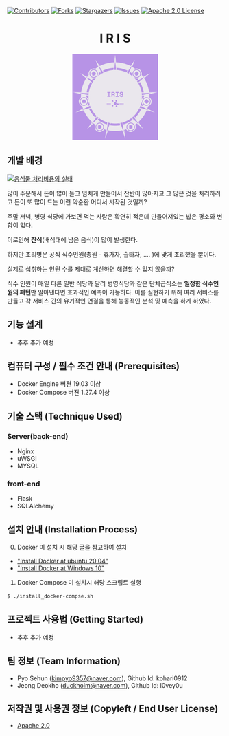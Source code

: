 [contributors-shield]: https://img.shields.io/github/contributors/osamhack2020/Infra_FRIDAY_IRIS?style=flat-square
[contributors-url]: https://github.com/osamhack2020/Infra_FRIDAY_IRIS/graphs/contributors
[forks-shield]: https://img.shields.io/github/forks/osamhack2020/Infra_FRIDAY_IRIS.svg?style=flat-square
[forks-url]: https://github.com/osamhack2020/Infra_FRIDAY_IRIS/network/members
[stars-shield]: https://img.shields.io/github/stars/osamhack2020/Infra_FRIDAY_IRIS?style=flat-square
[stars-url]: https://github.com/osamhack2020/Infra_FRIDAY_IRIS/stargazers
[issues-shield]: https://img.shields.io/github/issues/osamhack2020/Infra_FRIDAY_IRIS.svg?style=flat-square
[issues-url]: hhttps://github.com/osamhack2020/Infra_FRIDAY_IRIS/issues
[license-shield]: https://img.shields.io/github/license/osamhack2020/Infra_FRIDAY_IRIS.svg?style=flat-square
[license-url]: https://github.com/osamhack2020/Infra_FRIDAY_IRIS/blob/main/LICENSE

[![Contributors][contributors-shield]][contributors-url]
[![Forks][forks-shield]][forks-url]
[![Stargazers][stars-shield]][stars-url]
[![Issues][issues-shield]][issues-url]
[![Apache 2.0 License][license-shield]][license-url]

<h1 align="center"> I R I S </h1>
<p align="center">
  <img src="https://github.com/osamhack2020/Infra_FRIDAY_IRIS/blob/main/team_logo.png" width="200" alt="team logo">
</p>

## 개발 배경

[![음식물 처리비용의 실태](https://i.ytimg.com/vi/g5WXqBOQYzc/original.jpg)](https://youtu.be/g5WXqBOQYzc)

많이 주문해서 돈이 많이 들고 넘치게 만들어서 잔반이 많아지고 그 많은 것을 처리하려고 돈이 또 많이 드는 이런 악순환 어디서 시작된 것일까?

주말 저녁, 병영 식당에 가보면 먹는 사람은 확연히 적은데 만들어져있는 밥은 평소와 변함이 없다.

이로인해 **잔식**(배식대에 남은 음식)이 많이 발생한다.

하지만 조리병은 공식 식수인원(총원 - 휴가자, 출타자, .... )에 맞게 조리했을 뿐이다.

실제로 섭취하는 인원 수를 제대로 계산하면 해결할 수 있지 않을까?

식수 인원이 매일 다른 일반 식당과 달리 병영식당과 같은 단체급식소는 **일정한 식수인원의 패턴**만 알아낸다면 효과적인 예측이 가능하다.
이를 실현하기 위해 여러 서비스를 만들고 각 서비스 간의 유기적인 연결을 통해 능동적인 분석 및 예측을 하게 하였다. 

## 기능 설계

 -  추후 추가 예정

## 컴퓨터 구성 / 필수 조건 안내 (Prerequisites)

* Docker Engine 버젼 19.03 이상 
* Docker Compose 버젼 1.27.4 이상

## 기술 스택 (Technique Used)

### Server(back-end)

 -  Nginx 
 -  uWSGI
 -  MYSQL

### front-end

 -  Flask
 -  SQLAlchemy

## 설치 안내 (Installation Process)

0. Docker 미 설치 시 해당 글을 참고하여 설치

- ["Install Docker at ubuntu 20.04"](https://www.digitalocean.com/community/tutorials/how-to-install-and-use-docker-on-ubuntu-20-04)
- ["Install Docker at Windows 10"](https://www.wsgvet.com/ubuntu/180?sfl=wr_subject%7C%7Cwr_content&stx=NAS&sst=wr_hit&sod=desc&sop=and&page=1)

1. Docker Compose 미 설치시 해당 스크립트 실행

```bash
$ ./install_docker-compse.sh
```

## 프로젝트 사용법 (Getting Started)

- 추후 추가 예정

## 팀 정보 (Team Information)

- Pyo Sehun (kimpyo9357@naver.com), Github Id: kohari0912
- Jeong Deokho (duckhoim@naver.com), Github Id: l0vey0u

## 저작권 및 사용권 정보 (Copyleft / End User License)

 * [Apache 2.0](https://github.com/osamhack2020/Infra_FRIDAY_IRIS/blob/main/LICENSE)
